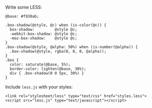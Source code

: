 Write some LESS:

    @base: #f938ab;

    .box-shadow(@style, @c) when (is-color(@c)) {
      box-shadow:         @style @c;
      -webkit-box-shadow: @style @c;
      -moz-box-shadow:    @style @c;
    }
    .box-shadow(@style, @alpha: 50%) when (is-number(@alpha)) {
      .box-shadow(@style, rgba(0, 0, 0, @alpha));
    }
    .box { 
      color: saturate(@base, 5%);
      border-color: lighten(@base, 30%);
      div { .box-shadow(0 0 5px, 30%) }
    }

Include `less.js` with your styles:

    <link rel="stylesheet/less" type="text/css" href="styles.less">
    <script src="less.js" type="text/javascript"></script>


